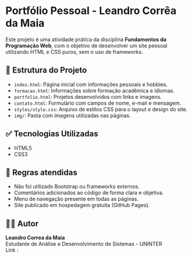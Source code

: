 # Portfólio Pessoal - Leandro Corrêa da Maia

Este projeto é uma atividade prática da disciplina **Fundamentos da Programação Web**, com o objetivo de desenvolver um site pessoal utilizando HTML e CSS puros, sem o uso de frameworks.

## 📁 Estrutura do Projeto

- `index.html`: Página inicial com informações pessoais e hobbies.
- `formacao.html`: Informações sobre formação acadêmica e idiomas.
- `portfolio.html`: Projetos desenvolvidos com links e imagens.
- `contato.html`: Formulário com campos de nome, e-mail e mensagem.
- `styles/style.css`: Arquivo de estilos CSS para o layout e design do site.
- `img/`: Pasta com imagens utilizadas nas páginas.

## ✅ Tecnologias Utilizadas

- HTML5
- CSS3

## 🚫 Regras atendidas

- Não foi utilizado Bootstrap ou frameworks externos.
- Comentários adicionados ao código de forma clara e objetiva.
- Menu de navegação presente em todas as páginas.
- Site publicado em hospedagem gratuita (GitHub Pages).

## 👨‍💻 Autor

**Leandro Correa da Maia**  
Estudante de Análise e Desenvolvimento de Sistemas - UNINTER  
Link :

